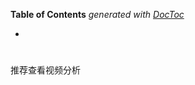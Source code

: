 <!-- START doctoc generated TOC please keep comment here to allow auto update -->
<!-- DON'T EDIT THIS SECTION, INSTEAD RE-RUN doctoc TO UPDATE -->
**Table of Contents**  *generated with [DocToc](https://github.com/thlorenz/doctoc)*

- [](#)

<!-- END doctoc generated TOC please keep comment here to allow auto update -->

# 


推荐查看视频分析 